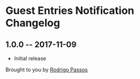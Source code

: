 # Guest Entries Notification Changelog

## 1.0.0 -- 2017-11-09

* Initial release

Brought to you by [Rodrigo Passos](https://hellodative.com/)
